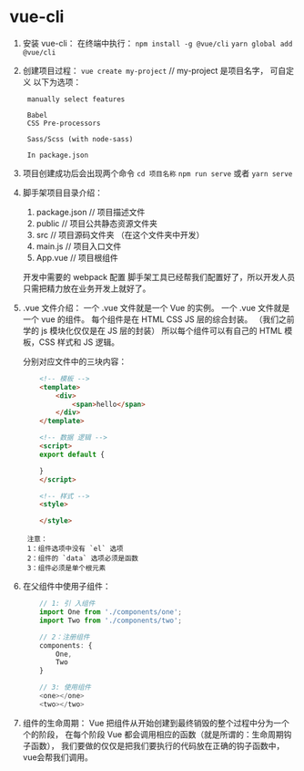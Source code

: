 # vue-cli 

1. 安装 vue-cli：
    在终端中执行： `npm install -g @vue/cli`  `yarn global add @vue/cli`

2. 创建项目过程：
    `vue create my-project`     // my-project 是项目名字， 可自定义
        以下为选项：

        manually select features

        Babel
        CSS Pre-processors

        Sass/Scss (with node-sass)

        In package.json

4. 项目创建成功后会出现两个命令
    `cd 项目名称`
    `npm run serve` 或者 `yarn serve`

5. 脚手架项目目录介绍：
    1. package.json  // 项目描述文件
    2. public        // 项目公共静态资源文件夹
    3. src           // 项目源码文件夹   （在这个文件夹中开发）
    4. main.js       // 项目入口文件
    5. App.vue       // 项目根组件

    开发中需要的 webpack 配置 脚手架工具已经帮我们配置好了，所以开发人员只需把精力放在业务开发上就好了。

6. .vue 文件介绍：
    一个 .vue 文件就是一个 Vue 的实例。
    一个 .vue 文件就是一个 vue 的组件。
    每个组件是在 HTML CSS JS 层的综合封装。 （我们之前学的 js 模块化仅仅是在 JS 层的封装）
    所以每个组件可以有自己的 HTML 模板，CSS 样式和 JS 逻辑。

    分别对应文件中的三块内容：
    ```html
        <!-- 模板 -->
        <template>
            <div>
                <span>hello</span>
            </div>
        </template>

        <!-- 数据 逻辑 -->
        <script>
        export default {

        }
        </script>

        <!-- 样式 -->
        <style>

        </style>
    ```
        注意：
        1：组件选项中没有 `el` 选项
        2：组件的 `data` 选项必须是函数
        3：组件必须是单个根元素

5. 在父组件中使用子组件：
    ```js
        // 1: 引 入组件
        import One from './components/one';
        import Two from './components/two';

        // 2：注册组件
        components: {
            One,
            Two
        }

        // 3: 使用组件
        <one></one>
        <two></two>
    ```
    
6. 组件的生命周期：
    Vue 把组件从开始创建到最终销毁的整个过程中分为一个个的阶段，
    在每个阶段 Vue 都会调用相应的函数（就是所谓的：生命周期钩子函数），
    我们要做的仅仅是把我们要执行的代码放在正确的钩子函数中，vue会帮我们调用。

